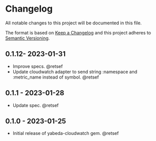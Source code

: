 # Changelog

All notable changes to this project will be documented in this file.

The format is based on [Keep a Changelog](http://keepachangelog.com/en/1.0.0/)
and this project adheres to [Semantic Versioning](http://semver.org/spec/v2.0.0.html).

## 0.1.12- 2023-01-31

- Improve specs. @retsef
- Update cloudwatch adapter to send string :namespace and :metric_name instead of symbol. @retsef

## 0.1.1 - 2023-01-28

- Update spec. @retsef

## 0.1.0 - 2023-01-25

- Initial release of yabeda-cloudwatch gem. @retsef

[@retsef]: https://github.com/retsef "Roberto Scinocca"